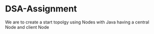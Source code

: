 # DSA-Assignment
We are to create a start topolgy using Nodes with Java having a central Node and client Node
